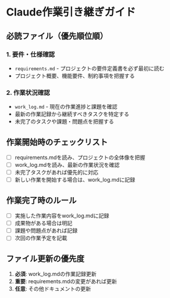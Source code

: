 # Claude作業引き継ぎガイド

## 必読ファイル（優先順位順）

### 1. 要件・仕様確認
- `requirements.md` - プロジェクトの要件定義書を必ず最初に読む
- プロジェクト概要、機能要件、制約事項を把握する

### 2. 作業状況確認  
- `work_log.md` - 現在の作業進捗と課題を確認
- 最新の作業記録から継続すべきタスクを特定する
- 未完了のタスクや課題・問題点を把握する

## 作業開始時のチェックリスト
- [ ] requirements.mdを読み、プロジェクトの全体像を把握
- [ ] work_log.mdを読み、最新の作業状況を確認
- [ ] 未完了タスクがあれば優先的に対応
- [ ] 新しい作業を開始する場合は、work_log.mdに記録

## 作業完了時のルール
- [ ] 実施した作業内容をwork_log.mdに記録
- [ ] 成果物がある場合は明記
- [ ] 課題や問題点があれば記録
- [ ] 次回の作業予定を記載

## ファイル更新の優先度
1. **必須**: work_log.mdの作業記録更新
2. **重要**: requirements.mdの変更があれば更新
3. **任意**: その他ドキュメントの更新